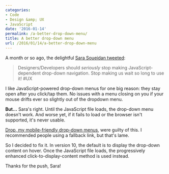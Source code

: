 ```yaml
---
categories:
- Code
- Design &amp; UX
- JavaScript
date: '2016-01-14'
permalink: /a-better-drop-down-menu/
title: A better drop-down menu
url: /2016/01/14/a-better-drop-down-menu
---
```


A month or so ago, the delightful [Sara Soueidan tweeted](https://twitter.com/SaraSoueidan/status/676694221424840704):

> Designers/Developers should _seriously_ stop making JavaScript-dependent drop-down navigation. Stop making us wait so long to use it! #UX

I like JavaScript-powered drop-down menus for one big reason: they stay open after you click/tap them. No issues with a menu closing on you if your mouse drifts ever so slightly out of the dropdown menu.

**But...** Sara's right. Until the JavaScript file loads, the drop-down menu doesn't work. And worse yet, if it fails to load or the browser isn't supported, it's never usable.

[Drop, my mobile-friendly drop-down menus](https://github.com/cferdinandi/drop), were guilty of this. I recommended people using a fallback link, but that's lame.

So I decided to fix it. In version 10, the default is to display the drop-down content on hover. Once the JavaScript file loads, the progressively enhanced click-to-display-content method is used instead.

Thanks for the push, Sara!